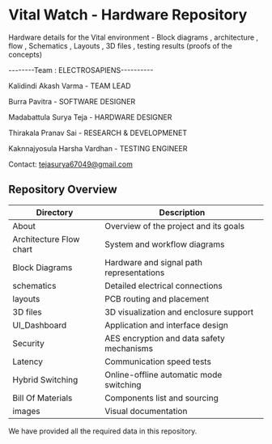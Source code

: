 # Vital Watch - Hardware Repository



Hardware details for the Vital environment - Block diagrams , architecture , flow ,  Schematics , Layouts , 3D files , testing results (proofs of the concepts)


--------Team : ELECTROSAPIENS----------

Kalidindi Akash Varma         -     TEAM LEAD

Burra Pavitra                 -     SOFTWARE DESIGNER

Madabattula Surya Teja        -     HARDWARE DESIGNER

Thirakala Pranav Sai          -     RESEARCH & DEVELOPMENET

Kaknnajyosula Harsha Vardhan  -     TESTING ENGINEER

Contact: tejasurya67049@gmail.com

## Repository Overview
| Directory | Description |
|------------|-------------|
| About | Overview of the project and its goals |
| Architecture Flow chart | System and workflow diagrams |
| Block Diagrams | Hardware and signal path representations |
| schematics | Detailed electrical connections |
| layouts | PCB routing and placement |
| 3D files | 3D visualization and enclosure support |
| UI_Dashboard | Application and interface design |
| Security | AES encryption and data safety mechanisms |
| Latency | Communication speed tests |
| Hybrid Switching | Online-offline automatic mode switching |
| Bill Of Materials | Components list and sourcing |
| images | Visual documentation |



We have provided all the required data in this repository. 


